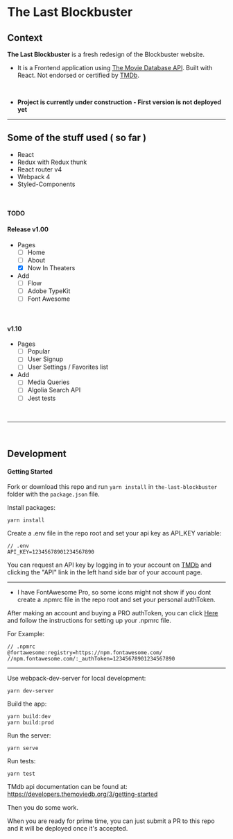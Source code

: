 # The Last Blockbuster

## Context

**The Last Blockbuster** is a fresh redesign of the Blockbuster website.

* It is a Frontend application using [The Movie Database API](https://developers.themoviedb.org). Built with React. Not endorsed or certified by [TMDb](https://www.themoviedb.org).

&nbsp;

* **Project is currently under construction - First version is not deployed yet**

---

## Some of the stuff used ( so far )

* React
* Redux with Redux thunk
* React router v4
* Webpack 4
* Styled-Components

&nbsp;

#### TODO

#### Release v1.00
- Pages
  - [ ] Home
  - [ ] About
  - [x] Now In Theaters

- Add
  - [ ] Flow
  - [ ] Adobe TypeKit
  - [ ] Font Awesome

&nbsp;

#### v1.10
- Pages
  - [ ] Popular
  - [ ] User Signup
  - [ ] User Settings / Favorites list

- Add
  - [ ] Media Queries
  - [ ] Algolia Search API
  - [ ] Jest tests

&nbsp;

---
&nbsp;

## Development

#### Getting Started
Fork or download this repo and run `yarn install` in `the-last-blockbuster` folder with the `package.json` file.

Install packages:
```
yarn install
```


Create a .env file in the repo root and set your api key as API_KEY variable:

```
// .env
API_KEY=12345678901234567890
```
You can request an API key by logging in to your account on [TMDb](https://www.themoviedb.org/login) and clicking the "API" link in the left hand side bar of your account page.

---

* I have FontAwesome Pro, so some icons might not show if you dont create a .npmrc file in the repo root and set your personal authToken.

After making an account and buying a PRO authToken, you can click [Here](https://fontawesome.com/how-to-use/on-the-web/setup/using-package-managers#installing-pro) and follow the instructions for setting up your .npmrc file.

For Example:

```
// .npmrc
@fortawesome:registry=https://npm.fontawesome.com/
//npm.fontawesome.com/:_authToken=12345678901234567890
```


---


Use webpack-dev-server for local development:
```
yarn dev-server
```
Build the app:
```
yarn build:dev
yarn build:prod
```

Run the server:
```
yarn serve
```

Run tests:
```
yarn test
```
TMdb api documentation can be found at: https://developers.themoviedb.org/3/getting-started

Then you do some work.

When you are ready for prime time, you can just submit a PR to this repo and it will be deployed once it's accepted.
